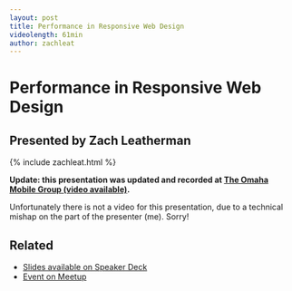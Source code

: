 ```yaml
---
layout: post
title: Performance in Responsive Web Design
videolength: 61min
author: zachleat
---
```


# Performance in Responsive Web Design

## Presented by Zach Leatherman

{% include zachleat.html %}

**Update: this presentation was updated and recorded at [The Omaha Mobile Group (video available)](http://www.zachleat.com/web/rwd-perf/).**

<script async class="speakerdeck-embed" data-id="a4b592e00c530130c43112313940cc16" data-ratio="1.2994923857868" src="http://speakerdeck.com/assets/embed.js"></script>

Unfortunately there is not a video for this presentation, due to a technical mishap on the part of the presenter (me). Sorry!

## Related

* [Slides available on Speaker Deck](https://speakerdeck.com/nebraskajs/performance-and-responsive-web-design)
* [Event on Meetup](http://www.meetup.com/nebraskajs/events/74950422/)